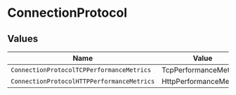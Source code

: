 # ConnectionProtocol


## Values

| Name                                       | Value                                      |
| ------------------------------------------ | ------------------------------------------ |
| `ConnectionProtocolTCPPerformanceMetrics`  | TcpPerformanceMetrics                      |
| `ConnectionProtocolHTTPPerformanceMetrics` | HttpPerformanceMetrics                     |